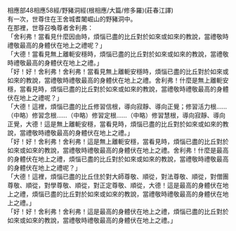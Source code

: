 相應部48相應58經/野豬洞經(根相應/大篇/修多羅)(莊春江譯)  
有一次，世尊住在王舍城耆闍崛山的野豬洞中。  
在那裡，世尊召喚尊者舍利弗：  
「舍利弗！當看見什麼因由時，煩惱已盡的比丘對於如來或如來的教說，當禮敬時禮敬最高的身體伏在地上之禮呢？」  
「大德！當看見無上離軛安穩時，煩惱已盡的比丘對於如來或如來的教說，當禮敬時禮敬最高的身體伏在地上之禮。」  
「好！好！舍利弗！舍利弗！當看見無上離軛安穩時，煩惱已盡的比丘對於如來或如來的教說，當禮敬時禮敬最高的身體伏在地上之禮。舍利弗！什麼是無上離軛安穩，當看見時，煩惱已盡的比丘對於如來或如來的教說，當禮敬時禮敬最高的身體伏在地上之禮呢？」  
「大德！這裡，煩惱已盡的比丘修習信根，導向寂靜、導向正覺；修習活力根……（中略）修習念根……（中略）修習定根……（中略）修習慧根，導向寂靜、導向正覺，大德！這是無上離軛安穩，當看見時，煩惱已盡的比丘對於如來或如來的教說，當禮敬時禮敬最高的身體伏在地上之禮。」  
「好！好！舍利弗！舍利弗！這是無上離軛安穩，當看見時，煩惱已盡的比丘對於如來或如來的教說，當禮敬時禮敬最高的身體伏在地上之禮。舍利弗！什麼是最高的身體伏在地上之禮，煩惱已盡的比丘對於如來或如來的教說，當禮敬時禮敬最高的身體伏在地上之禮呢？」  
「大德！這裡，煩惱已盡的比丘住於對大師尊敬、順從，對法尊敬、順從，對僧團尊敬、順從，對學尊敬、順從，對正定尊敬、順從，大德！這是最高的身體伏在地上之禮，煩惱已盡的比丘對於如來或如來的教說，當禮敬時禮敬最高的身體伏在地上之禮。」  
「好！好！舍利弗！舍利弗！這是最高的身體伏在地上之禮，煩惱已盡的比丘對於如來或如來的教說，當禮敬時禮敬最高的身體伏在地上之禮。」  
  
  
